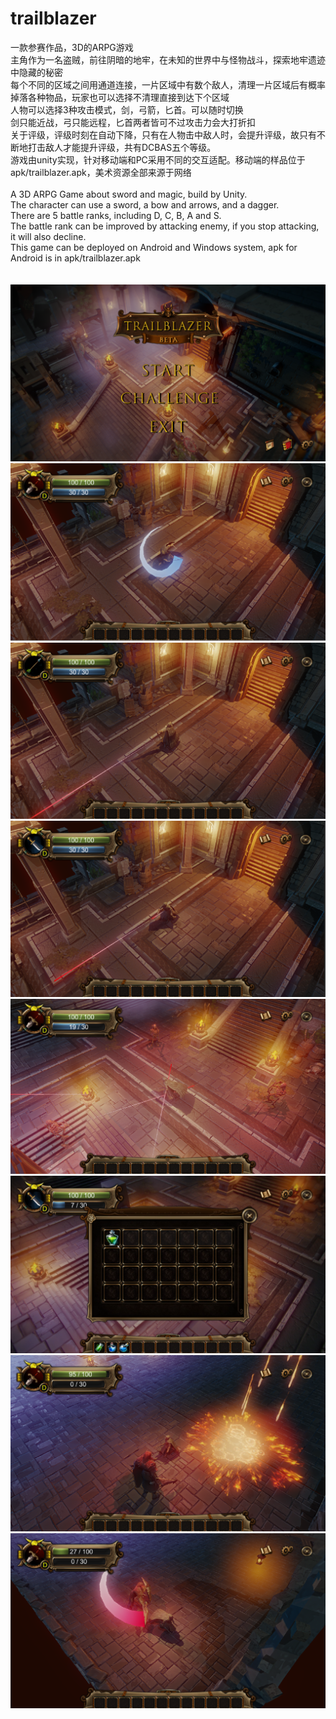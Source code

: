 # trailblazer

一款参赛作品，3D的ARPG游戏</br>
主角作为一名盗贼，前往阴暗的地牢，在未知的世界中与怪物战斗，探索地牢遗迹中隐藏的秘密</br>
每个不同的区域之间用通道连接，一片区域中有数个敌人，清理一片区域后有概率掉落各种物品，玩家也可以选择不清理直接到达下个区域</br>
人物可以选择3种攻击模式，剑，弓箭，匕首。可以随时切换</br>
剑只能近战，弓只能远程，匕首两者皆可不过攻击力会大打折扣</br>
关于评级，评级时刻在自动下降，只有在人物击中敌人时，会提升评级，故只有不断地打击敌人才能提升评级，共有DCBAS五个等级。</br>
游戏由unity实现，针对移动端和PC采用不同的交互适配。移动端的样品位于apk/trailblazer.apk，美术资源全部来源于网络</br>
</br>
A 3D ARPG Game about sword and magic, build by Unity.</br>
The character can use a sword, a bow and arrows, and a dagger.<br/>
There are 5 battle ranks, including D, C, B, A and S.<br/>
The battle rank can be improved by attacking enemy, if you stop attacking, it will also decline. <br/>
This game can be deployed on Android and Windows system, apk for Android is in apk/trailblazer.apk <br/>
</br>
</br>
![图](pic/图片1.png)
![图](pic/图片2.png)
![图](pic/图片3.png)
![图](pic/图片4.png)
![图](pic/图片5.png)
![图](pic/图片6.png)
![图](pic/图片7.png)
![图](pic/图片8.png)
